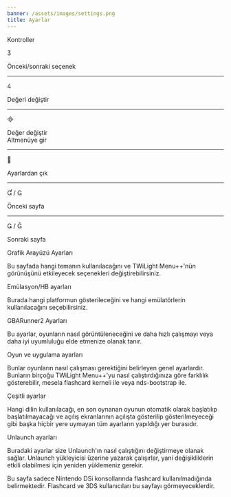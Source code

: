 ```yaml
---
banner: /assets/images/settings.png
title: Ayarlar
---
```


<div id="conrols" class="section-title">Kontroller</div>
<div class="section-body">
    <div class="button-action-group">
        <p class="button-action button">&#xE07D;</p>
        <p class="button-action-text">Önceki/sonraki seçenek</p>
    </div>
    <hr>
    <div class="button-action-group">
        <p class="button-action button">&#xE07E;</p>
        <p class="button-action-text">Değeri değiştir</p>
    </div>
    <hr>
    <div class="button-action-group">
        <p class="button-action button">&#xE000;</p>
        <p class="button-action-text">Değer değiştir<br>Altmenüye gir</p>
    </div>
    <hr>
    <div class="button-action-group">
        <p class="button-action button">&#xE001;</p>
        <p class="button-action-text">Ayarlardan çık</p>
    </div>
    <hr>
    <div class="button-action-group">
        <p class="button-action button">&#xE004; / &#xE002;</p>
        <p class="button-action-text">Önceki sayfa</p>
    </div>
    <hr>
    <div class="button-action-group">
        <p class="button-action button">&#xE003; / &#xE005;</p>
        <p class="button-action-text">Sonraki sayfa</p>
    </div>
</div>

<div id="gui-settings" class="section-title">Grafik Arayüzü Ayarları</div>
<div class="section-body">
    <p>Bu sayfada hangi temanın kullanılacağını ve TWiLight Menu++'nün görünüşünü etkileyecek seçenekleri değiştirebilirsiniz.</p>
</div>

<div id="emulation-hb-settings" class="section-title">Emülasyon/HB ayarları</div>
<div class="section-body">
    <p>Burada hangi platformun gösterileceğini ve hangi emülatörlerin kullanılacağını seçebilirsiniz.</p>
</div>

<div id="gbarunner2-settings" class="section-title">GBARunner2 Ayarları</div>
<div class="section-body">
    <p>Bu ayarlar, oyunların nasıl görüntüleneceğini ve daha hızlı çalışmayı veya daha iyi uyumluluğu elde etmenize olanak tanır.</p>
</div>

<div id="games-and-apps-settings" class="section-title">Oyun ve uygulama ayarları</div>
<div class="section-body">
    <p>Bunlar oyunların nasıl çalışması gerektiğini belirleyen genel ayarlardır. Bunların birçoğu TWiLight Menu++'yu nasıl çalıştırdığınıza göre farklılık gösterebilir, mesela flashcard kerneli ile veya nds-bootstrap ile.</p>
</div>

<div id="misc-settings" class="section-title">Çeşitli ayarlar</div>
<div class="section-body">
    <p>Hangi dilin kullanılacağı, en son oynanan oyunun otomatik olarak başlatılıp başlatılmayacağı ve açılış ekranlarının açılışta gösterilip gösterilmeyeceği gibi başka hiçbir yere uymayan tüm ayarların yapıldığı yer burasıdır.</p>
</div>

<div id="unlaunch-settings" class="section-title">Unlaunch ayarları</div>
<div class="section-body">
    <p>Buradaki ayarlar size Unlaunch'ın nasıl çalıştığını değiştirmeye olanak sağlar. Unlaunch yükleyicisi üzerine yazarak çalışırlar, yani değişikliklerin etkili olabilmesi için yeniden yüklemeniz gerekir.</p>
    <p>Bu sayfa sadece Nintendo DSi konsollarında flashcard kullanılmadığında belirmektedir. Flashcard ve 3DS kullanıcıları bu sayfayı görmeyeceklerdir.</p>
</div>
